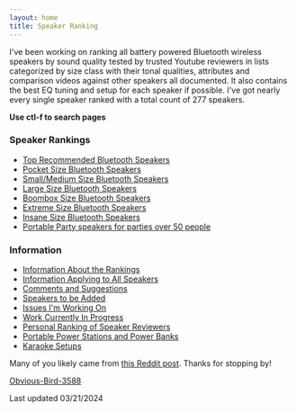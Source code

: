 ```yaml
---
layout: home
title: Speaker Ranking
---
```


I've been working on ranking all battery powered Bluetooth wireless speakers by sound quality tested by trusted Youtube reviewers in lists categorized by size class with their tonal qualities, attributes and comparison videos against other speakers all documented. It also contains the best EQ tuning and setup for each speaker if possible. I've got nearly every single speaker ranked with a total count of 277 speakers.

**Use ctl-f to search pages**

### Speaker Rankings

- [Top Recommended Bluetooth Speakers](/top-recommended/)
- [Pocket Size Bluetooth Speakers](/pocket-size/)
- [Small/Medium Size Bluetooth Speakers](/small-medium-size/)
- [Large Size Bluetooth Speakers](/large-size/)
- [Boombox Size Bluetooth Speakers](/boombox-size/)
- [Extreme Size Bluetooth Speakers](/extreme-size/)
- [Insane Size Bluetooth Speakers](/insane-size/)
- [Portable Party speakers for parties over 50 people](/portable-party-speakers/)

### Information

- [Information About the Rankings](/information-about-the-rankings/)
- [Information Applying to All Speakers](/information-applying-to-all-speakers/)
- [Comments and Suggestions](/comments-suggestions/)
- [Speakers to be Added](/speakers-to-be-added/)
- [Issues I'm Working On](/issues-im-working-on/)
- [Work Currently In Progress](/work-currently-in-progress/)
- [Personal Ranking of Speaker Reviewers](/personal-ranking-of-speaker-reviewers/)
- [Portable Power Stations and Power Banks](/portable-power-stations/)
- [Karaoke Setups](/karaoke-setups/)

Many of you likely came from [this Reddit post](https://www.reddit.com/r/WirelessSpeakers/comments/16zs2ol/ranking_all_battery_powered_wireless_speakers/). Thanks for stopping by!

[Obvious-Bird-3588](https://www.reddit.com/user/Obvious-Bird-3588)

Last updated 03/21/2024
